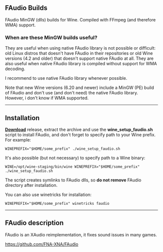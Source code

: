 ## FAudio Builds

FAudio MinGW (dlls) builds for Wine. Compiled with FFmpeg (and therefore WMA) support.

### When are these MinGW builds useful?

They are useful when using native FAudio library is not possible or difficult: old Linux distros that doesn't have FAudio in their repositories or old Wine versions (4.2 and older) that doesn't support native FAudio at all. They are also useful when native FAudio library is compiled without support for WMA decoding.

I recommend to use native FAudio library whenever possible.

Note that new Wine versions (6.20 and newer) include a MinGW (PE) build of FAudio and don't use (and don't need) the native FAudio library. However, i don't know if WMA supported.

---

## Installation

[**Download**](https://github.com/Kron4ek/FAudio-Builds/releases) release, extract the archive and use the **wine_setup_faudio.sh** script to install FAudio, and don't forget to specify path to your Wine prefix. For example:

    WINEPREFIX="$HOME/some_prefix" ./wine_setup_faudio.sh
    
It's also possible (but not necessary) to specify path to a Wine binary:

    WINE=/opt/wine-staging/bin/wine WINEPREFIX="$HOME/some_prefix" ./wine_setup_faudio.sh
    
The script creates symlinks to FAudio dlls, so **do not remove** FAudio directory after installation.

You can also use winetricks for installation:

    WINEPREFIX="$HOME/some_prefix" winetricks faudio
    
---

## FAudio description

FAudio is an XAudio reimplementation, it fixes sound issues in many games.

https://github.com/FNA-XNA/FAudio
